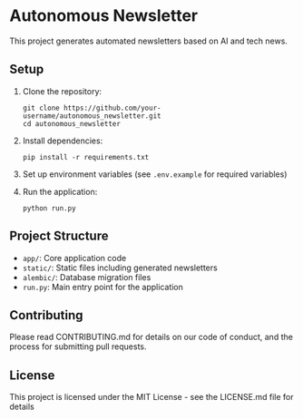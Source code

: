 # Autonomous Newsletter

This project generates automated newsletters based on AI and tech news.

## Setup

1. Clone the repository:
   ```
   git clone https://github.com/your-username/autonomous_newsletter.git
   cd autonomous_newsletter
   ```

2. Install dependencies:
   ```
   pip install -r requirements.txt
   ```

3. Set up environment variables (see `.env.example` for required variables)

4. Run the application:
   ```
   python run.py
   ```

## Project Structure

- `app/`: Core application code
- `static/`: Static files including generated newsletters
- `alembic/`: Database migration files
- `run.py`: Main entry point for the application

## Contributing

Please read CONTRIBUTING.md for details on our code of conduct, and the process for submitting pull requests.

## License

This project is licensed under the MIT License - see the LICENSE.md file for details